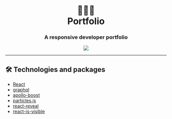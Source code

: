 <div align="center">
  <h1>👨‍💻🌌<br>Portfolio</h1>
  <h3>A responsive developer portfolio</h3>
</div>

<div align="center"><img src="https://user-images.githubusercontent.com/42017431/117540967-f808cd80-b054-11eb-94e9-3d4d10d6ec28.gif" /></div>

---

## 🛠️ Technologies and packages

- [React](https://reactjs.org/)
- [graphql](https://graphql.org/) 
- [apollo-boost](https://www.apollographql.com/docs/react/get-started/)
- [particles.js](https://github.com/VincentGarreau/particles.js/)
- [react-reveal](https://github.com/rnosov/react-reveal)
- [react-is-visible](https://github.com/lessp/react-is-visible)
